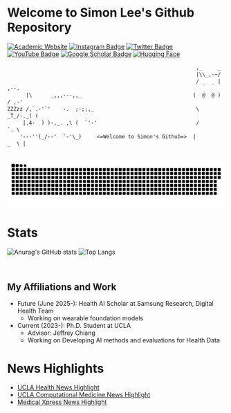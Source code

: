 # Welcome to Simon Lee's Github Repository
[![Academic Website](https://img.shields.io/badge/simonalee-ucla-informational?style=flat-square&logo=jekyll&logoColor=white)](https://simon-a-lee.github.io/)
[![Instagram Badge](https://img.shields.io/badge/-simonlee.a-purple?style=flat-square&logo=instagram&logoColor=white&link=https://www.instagram.com/simonlee.a/)](https://www.instagram.com/simonlee.a/)
[![Twitter Badge](https://img.shields.io/badge/-SimonLee79475-blue?style=flat-square&logo=twitter&logoColor=white&link=https://twitter.com/SimonLee)](https://twitter.com/SimonLee79475)
[![YouTube Badge](https://img.shields.io/badge/-Subscribe-red?style=flat-square&logo=youtube&logoColor=white&link=https://www.youtube.com/channel/UCuMm6O5PC-8kvxHNATCHLIA)](https://www.youtube.com/channel/UCuMm6O5PC-8kvxHNATCHLIA)
[![Google Scholar Badge](https://img.shields.io/badge/-GoogleScholar-grey?style=flat-square&logo=googlescholar&logoColor=white&link=your-link-here)](https://scholar.google.com/citations?user=HIj-rdQAAAAJ&hl=en)
[![Hugging Face](https://img.shields.io/badge/Hugging%20Face-yellow.svg?logo=smiley)](https://huggingface.co/Simonlee711)
<!--[![LinkedIn](https://img.shields.io/badge/LinkedIn-simonlee-informational?style=flat-square&logo=linkedin&logoColor=white)](https://www.linkedin.com/in/simon-lee-307ba4172/)-->

```
                                                             ,_     _
                                                             |\\_,-~/
                                                             / _  _ |    ,--.
      |\      _,,,---,,_                                    (  @  @ )   / ,-'
ZZZzz /,`.-'`'    -.  ;-;;,_                                 \  _T_/-._( (
     |,4-  ) )-,_. ,\ (  `'-'                                /         `. \
    '---''(_/--'  `-'\_)     <=Welcome to Simon's Github=>  |         _  \ |
    

```

<p align="center">
 <img width="1000" src="github-snake.svg" alt="snake"/>
</p>

# Stats

![Anurag's GitHub stats](https://github-readme-stats.vercel.app/api?username=Simonlee711&hide=issues&show_icons=true&count_private=true)
![Top Langs](https://github-readme-stats.vercel.app/api/top-langs/?username=Simonlee711&hide=Jupyter%20Notebook,HTML&layout=compact)
<div id="header" align="left">
  <img src="https://komarev.com/ghpvc/?username=simonlee711&style=for-the-badge&color=orange" alt=""/>
</div>

## My Affiliations and Work
- Future (June 2025-): Health AI Scholar at Samsung Research, Digital Health Team
  - Working on wearable foundation models   
- Current (2023-): Ph.D. Student at UCLA
  - Advisor: Jeffrey Chiang
  - Working on Developing AI methods and evaluations for Health Data


 # News Highlights
 - [UCLA Health News Highlight](https://www.uclahealth.org/news/release/ai-model-converts-hospital-records-text-better-emergency)
 - [UCLA Computational Medicine News Highlight](https://compmed.ucla.edu/news/263)
 - [Medical Xpress News Highlight](https://medicalxpress.com/news/2025-07-ai-hospital-text-emergency-decisions.html)
